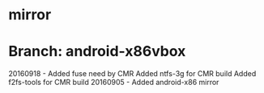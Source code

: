 # mirror
# Branch: android-x86vbox

20160918 - Added fuse need by CMR
           Added ntfs-3g for CMR build
           Added f2fs-tools for CMR build
20160905 - Added android-x86 mirror
